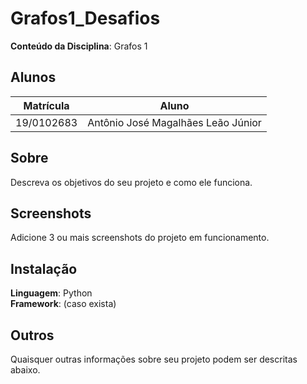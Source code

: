 # Grafos1_Desafios

**Conteúdo da Disciplina**: Grafos 1<br>

## Alunos
|Matrícula | Aluno |
| -- | -- |
| 19/0102683  |  Antônio José Magalhães Leão Júnior |


## Sobre 
Descreva os objetivos do seu projeto e como ele funciona. 

## Screenshots
Adicione 3 ou mais screenshots do projeto em funcionamento.

## Instalação 
**Linguagem**: Python<br>
**Framework**: (caso exista)<br>

## Outros 
Quaisquer outras informações sobre seu projeto podem ser descritas abaixo.
